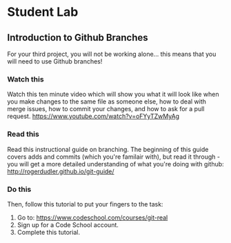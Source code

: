 # Student Lab

## Introduction to Github Branches  

For your third project, you will not be working alone... this means that you will need to use Github branches! 

### Watch this

Watch this ten minute video which will show you what it will look like when you make changes to the same file as someone else, how to deal with merge issues, how to commit your changes, and how to ask for a pull request.
https://www.youtube.com/watch?v=oFYyTZwMyAg

### Read this

Read this instructional guide on branching. The beginning of this guide covers adds and commits (which you're familair with), but read it through - you will get a more detailed understanding of what you're doing with github:
http://rogerdudler.github.io/git-guide/

### Do this

Then, follow this tutorial to put your fingers to the task:

1. Go to: https://www.codeschool.com/courses/git-real
2. Sign up for a Code School account.
3. Complete this tutorial.
